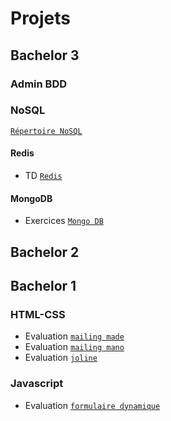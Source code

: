# Projets

## Bachelor 3

### Admin BDD

### NoSQL

[`Répertoire NoSQL`](https://github.com/VernerBoisson/B3_NoSQL)

#### Redis

- TD [`Redis`](https://github.com/VernerBoisson/B3_NoSQL/tree/master/redis)

#### MongoDB

- Exercices [`Mongo DB`](https://github.com/VernerBoisson/B3_NoSQL/tree/master/mongo)

## Bachelor 2

## Bachelor 1

### HTML-CSS

- Evaluation [`mailing made`](https://github.com/VernerBoisson/B1_HTML_CSS/tree/master/mailing_made)
- Evaluation [`mailing mano`](https://github.com/VernerBoisson/B1_HTML_CSS/tree/master/mailing_mano)
- Evaluation [`joline`](https://github.com/VernerBoisson/B1_HTML_CSS/tree/master/joline)

### Javascript

- Evaluation [`formulaire dynamique`](https://github.com/VernerBoisson/B1_Javascript/tree/master/formulaire)

